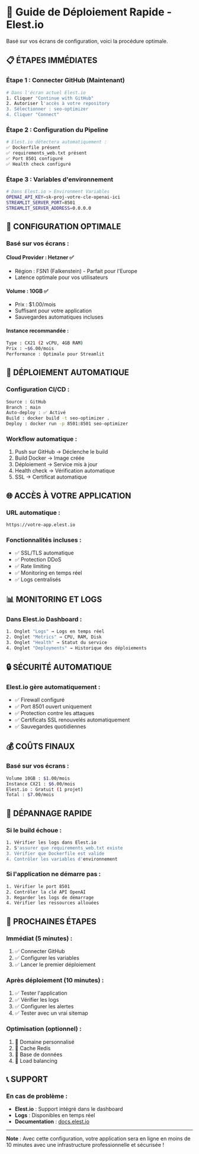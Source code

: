 # 🚀 Guide de Déploiement Rapide - Elest.io

Basé sur vos écrans de configuration, voici la procédure optimale.

## 📋 ÉTAPES IMMÉDIATES

### **Étape 1 : Connecter GitHub (Maintenant)**
```bash
# Dans l'écran actuel Elest.io
1. Cliquer "Continue with GitHub"
2. Autoriser l'accès à votre repository
3. Sélectionner : seo-optimizer
4. Cliquer "Connect"
```

### **Étape 2 : Configuration du Pipeline**
```bash
# Elest.io détectera automatiquement :
✅ Dockerfile présent
✅ requirements_web.txt présent
✅ Port 8501 configuré
✅ Health check configuré
```

### **Étape 3 : Variables d'environnement**
```bash
# Dans Elest.io > Environment Variables
OPENAI_API_KEY=sk-proj-votre-cle-openai-ici
STREAMLIT_SERVER_PORT=8501
STREAMLIT_SERVER_ADDRESS=0.0.0.0
```

## 🎯 CONFIGURATION OPTIMALE

### **Basé sur vos écrans :**

#### **Cloud Provider : Hetzner ✅**
- Région : FSN1 (Falkenstein) - Parfait pour l'Europe
- Latence optimale pour vos utilisateurs

#### **Volume : 10GB ✅**
- Prix : $1.00/mois
- Suffisant pour votre application
- Sauvegardes automatiques incluses

#### **Instance recommandée :**
```bash
Type : CX21 (2 vCPU, 4GB RAM)
Prix : ~$6.00/mois
Performance : Optimale pour Streamlit
```

## 🔄 DÉPLOIEMENT AUTOMATIQUE

### **Configuration CI/CD :**
```bash
Source : GitHub
Branch : main
Auto-deploy : ✅ Activé
Build : docker build -t seo-optimizer .
Deploy : docker run -p 8501:8501 seo-optimizer
```

### **Workflow automatique :**
1. Push sur GitHub → Déclenche le build
2. Build Docker → Image créée
3. Déploiement → Service mis à jour
4. Health check → Vérification automatique
5. SSL → Certificat automatique

## 🌐 ACCÈS À VOTRE APPLICATION

### **URL automatique :**
```bash
https://votre-app.elest.io
```

### **Fonctionnalités incluses :**
- ✅ SSL/TLS automatique
- ✅ Protection DDoS
- ✅ Rate limiting
- ✅ Monitoring en temps réel
- ✅ Logs centralisés

## 📊 MONITORING ET LOGS

### **Dans Elest.io Dashboard :**
```bash
1. Onglet "Logs" → Logs en temps réel
2. Onglet "Metrics" → CPU, RAM, Disk
3. Onglet "Health" → Statut du service
4. Onglet "Deployments" → Historique des déploiements
```

## 🔒 SÉCURITÉ AUTOMATIQUE

### **Elest.io gère automatiquement :**
- ✅ Firewall configuré
- ✅ Port 8501 ouvert uniquement
- ✅ Protection contre les attaques
- ✅ Certificats SSL renouvelés automatiquement
- ✅ Sauvegardes quotidiennes

## 💰 COÛTS FINAUX

### **Basé sur vos écrans :**
```bash
Volume 10GB : $1.00/mois
Instance CX21 : $6.00/mois
Elest.io : Gratuit (1 projet)
Total : $7.00/mois
```

## 🚨 DÉPANNAGE RAPIDE

### **Si le build échoue :**
```bash
1. Vérifier les logs dans Elest.io
2. S'assurer que requirements_web.txt existe
3. Vérifier que Dockerfile est valide
4. Contrôler les variables d'environnement
```

### **Si l'application ne démarre pas :**
```bash
1. Vérifier le port 8501
2. Contrôler la clé API OpenAI
3. Regarder les logs de démarrage
4. Vérifier les ressources allouées
```

## 🎯 PROCHAINES ÉTAPES

### **Immédiat (5 minutes) :**
1. ✅ Connecter GitHub
2. ✅ Configurer les variables
3. ✅ Lancer le premier déploiement

### **Après déploiement (10 minutes) :**
1. ✅ Tester l'application
2. ✅ Vérifier les logs
3. ✅ Configurer les alertes
4. ✅ Tester avec un vrai sitemap

### **Optimisation (optionnel) :**
1. 🔄 Domaine personnalisé
2. 🔄 Cache Redis
3. 🔄 Base de données
4. 🔄 Load balancing

## 📞 SUPPORT

### **En cas de problème :**
- **Elest.io** : Support intégré dans le dashboard
- **Logs** : Disponibles en temps réel
- **Documentation** : [docs.elest.io](https://docs.elest.io/)

---

**Note** : Avec cette configuration, votre application sera en ligne en moins de 10 minutes avec une infrastructure professionnelle et sécurisée ! 